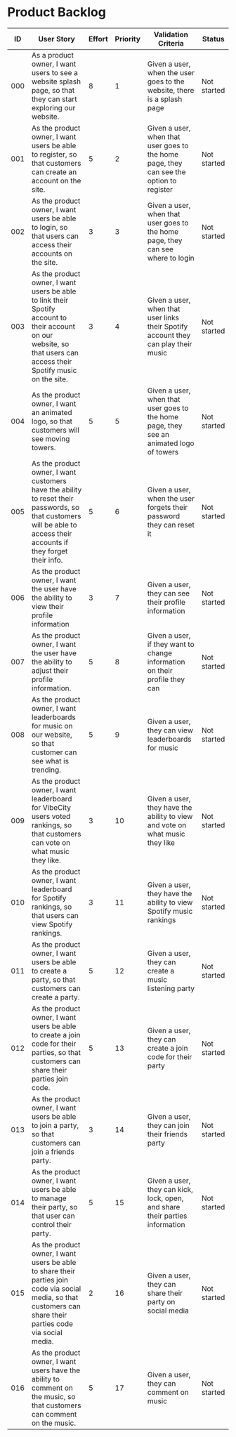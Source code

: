 # Product Backlog

| ID | User Story | Effort | Priority | Validation Criteria | Status |
|----|------------|--------|----------|---------------------|--------|
| 000 | As a product owner, I want users to see a website splash page, so that they can start exploring our website. | 8 | 1 | Given a user, when the user goes to the website, there is a splash page | Not started |
| 001 | As the product owner, I want users be able to register, so that customers can create an account on the site. | 5 | 2 | Given a user, when that user goes to the home page, they can see the option to register| Not started |
| 002 | As the product owner, I want users be able to login, so that users can access their accounts on the site. | 3 | 3 | Given a user, when that user goes to the home page, they can see where to login | Not started |
| 003 | As the product owner, I want users be able to link their Spotify account to their account on our website, so that users can access their Spotify music on the site. | 3 | 4 | Given a user, when that user links their Spotify account they can play their music | Not started |
| 004 | As the product owner, I want an animated logo, so that customers will see moving towers. | 5 | 5 | Given a user, when that user goes to the home page, they see an animated logo of towers | Not started |
| 005 | As the product owner, I want customers have the ability to reset their passwords, so that customers will be able to access their accounts if they forget their info. | 5 | 6 | Given a user, when the user forgets their password they can reset it| Not started |
| 006 | As the product owner, I want the user have the ability to view their profile information | 3 | 7 | Given a user, they can see their profile information | Not started |
| 007 | As the product owner, I want the user have the ability to adjust their profile information. | 5 | 8 | Given a user, if they want to change information on their profile they can | Not started |
| 008 | As the product owner, I want leaderboards for music on our website, so that customer can see what is trending. | 5 | 9 | Given a user, they can view leaderboards for music | Not started |
| 009 | As the product owner, I want leaderboard for VibeCity users voted rankings, so that customers can vote on what music they like. | 3 | 10 | Given a user, they have the ability to view and vote on what music they like | Not started |
| 010 | As the product owner, I want leaderboard for Spotify rankings, so that users can view Spotify rankings. | 3 | 11 | Given a user, they have the ability to view Spotify music rankings | Not started |
| 011 | As the product owner, I want users be able to create a party, so that customers can create a party. | 5 | 12 | Given a user, they can create a music listening party| Not started |
| 012 | As the product owner, I want users be able to create a join code for their parties, so that customers can share their parties join code. | 5 | 13 | Given a user, they can create a join code for their party| Not started |
| 013 | As the product owner, I want users be able to join a party, so that customers can join a friends party. | 3 | 14 | Given a user, they can join their friends party| Not started |
| 014 | As the product owner, I want users be able to manage their party, so that user can control their party. | 5 | 15 | Given a user, they can kick, lock, open, and share their parties information| Not started |
| 015 | As the product owner, I want users be able to share their parties join code via social media, so that customers can share their parties code via social media. | 2 | 16 | Given a user, they can share their party on social media| Not started |
| 016 | As the product owner, I want users have the ability to comment on the music, so that customers can comment on the music. | 5 | 17 | Given a user, they can comment on music| Not started |







